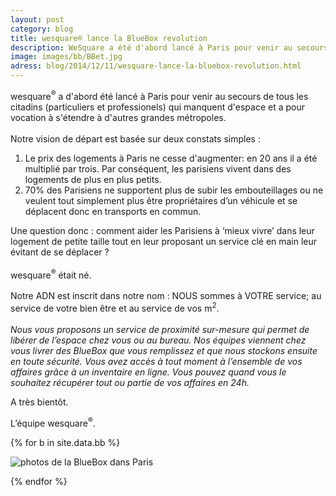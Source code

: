```yaml
---
layout: post
category: blog
title: wesquare® lance la BlueBox revolution
description: WeSquare a été d'abord lancé à Paris pour venir au secours de tous les citadins (particuliers et professionels) qui manquent d'espace...
image: images/bb/BBet.jpg
adress: blog/2014/12/11/wesquare-lance-la-bluebox-revolution.html
---
```


wesquare<sup>&reg;</sup> a d'abord été lancé à Paris pour venir au secours de tous les citadins (particuliers et professionels) qui manquent d'espace et a pour vocation à s'étendre à d'autres grandes métropoles.
<br><br>
Notre vision de départ est basée sur deux constats simples :
<ol> 
	<li>Le prix des logements à Paris ne cesse d'augmenter: en 20 ans il  a été multiplié par trois. Par conséquent, les parisiens vivent dans des logements de plus en plus petits. </li>
	<li>70% des Parisiens ne supportent plus de subir les embouteillages ou ne veulent tout simplement plus être propriétaires d’un véhicule et se déplacent donc en transports en commun.</li>
</ol>
Une question donc : comment aider les Parisiens à ‘mieux vivre’ dans leur logement de petite taille 
tout en leur proposant un service clé en main leur évitant de se déplacer ?
<br><br>
wesquare<sup>&reg;</sup> était né. 
<br><br>
Notre ADN est inscrit dans notre nom : NOUS sommes à VOTRE service; au service de votre bien être et au service de vos m<sup>2</sup>.
<br><br>
<i>Nous vous proposons un service de proximité sur-mesure qui permet de libérer de l’espace chez vous ou au bureau. Nos équipes viennent chez vous livrer des BlueBox que vous remplissez et que nous stockons ensuite en toute sécurité. Vous avez accès à tout moment à l’ensemble de vos affaires grâce à un inventaire en ligne. Vous pouvez quand vous le souhaitez récupérer tout ou partie de vos affaires en 24h.</i>

A très bientôt. 

L’équipe wesquare<sup>&reg;</sup>.


{% for b in site.data.bb %}

    
<div class="thumbnail">
  <img src="../../../../images/bb/{{ b.filename }}" alt="photos de la BlueBox dans Paris">
</div>
    
{% endfor %}